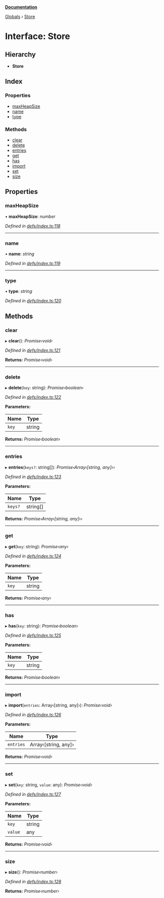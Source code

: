 **[Documentation](../README.md)**

[Globals](../README.md) › [Store](store.md)

# Interface: Store

## Hierarchy

* **Store**

## Index

### Properties

* [maxHeapSize](store.md#maxheapsize)
* [name](store.md#name)
* [type](store.md#type)

### Methods

* [clear](store.md#clear)
* [delete](store.md#delete)
* [entries](store.md#entries)
* [get](store.md#get)
* [has](store.md#has)
* [import](store.md#import)
* [set](store.md#set)
* [size](store.md#size)

## Properties

###  maxHeapSize

• **maxHeapSize**: *number*

*Defined in [defs/index.ts:118](https://github.com/badbatch/cachemap/blob/cb2a149/packages/core/src/defs/index.ts#L118)*

___

###  name

• **name**: *string*

*Defined in [defs/index.ts:119](https://github.com/badbatch/cachemap/blob/cb2a149/packages/core/src/defs/index.ts#L119)*

___

###  type

• **type**: *string*

*Defined in [defs/index.ts:120](https://github.com/badbatch/cachemap/blob/cb2a149/packages/core/src/defs/index.ts#L120)*

## Methods

###  clear

▸ **clear**(): *Promise‹void›*

*Defined in [defs/index.ts:121](https://github.com/badbatch/cachemap/blob/cb2a149/packages/core/src/defs/index.ts#L121)*

**Returns:** *Promise‹void›*

___

###  delete

▸ **delete**(`key`: string): *Promise‹boolean›*

*Defined in [defs/index.ts:122](https://github.com/badbatch/cachemap/blob/cb2a149/packages/core/src/defs/index.ts#L122)*

**Parameters:**

Name | Type |
------ | ------ |
`key` | string |

**Returns:** *Promise‹boolean›*

___

###  entries

▸ **entries**(`keys?`: string[]): *Promise‹Array‹[string, any]››*

*Defined in [defs/index.ts:123](https://github.com/badbatch/cachemap/blob/cb2a149/packages/core/src/defs/index.ts#L123)*

**Parameters:**

Name | Type |
------ | ------ |
`keys?` | string[] |

**Returns:** *Promise‹Array‹[string, any]››*

___

###  get

▸ **get**(`key`: string): *Promise‹any›*

*Defined in [defs/index.ts:124](https://github.com/badbatch/cachemap/blob/cb2a149/packages/core/src/defs/index.ts#L124)*

**Parameters:**

Name | Type |
------ | ------ |
`key` | string |

**Returns:** *Promise‹any›*

___

###  has

▸ **has**(`key`: string): *Promise‹boolean›*

*Defined in [defs/index.ts:125](https://github.com/badbatch/cachemap/blob/cb2a149/packages/core/src/defs/index.ts#L125)*

**Parameters:**

Name | Type |
------ | ------ |
`key` | string |

**Returns:** *Promise‹boolean›*

___

###  import

▸ **import**(`entries`: Array‹[string, any]›): *Promise‹void›*

*Defined in [defs/index.ts:126](https://github.com/badbatch/cachemap/blob/cb2a149/packages/core/src/defs/index.ts#L126)*

**Parameters:**

Name | Type |
------ | ------ |
`entries` | Array‹[string, any]› |

**Returns:** *Promise‹void›*

___

###  set

▸ **set**(`key`: string, `value`: any): *Promise‹void›*

*Defined in [defs/index.ts:127](https://github.com/badbatch/cachemap/blob/cb2a149/packages/core/src/defs/index.ts#L127)*

**Parameters:**

Name | Type |
------ | ------ |
`key` | string |
`value` | any |

**Returns:** *Promise‹void›*

___

###  size

▸ **size**(): *Promise‹number›*

*Defined in [defs/index.ts:128](https://github.com/badbatch/cachemap/blob/cb2a149/packages/core/src/defs/index.ts#L128)*

**Returns:** *Promise‹number›*